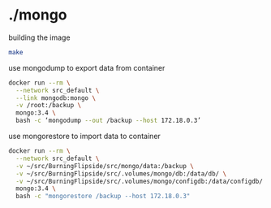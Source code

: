 # ./mongo

building the image

```sh
make
```

use mongodump to export data from container

```sh
docker run --rm \
  --network src_default \
  --link mongodb:mongo \
  -v /root:/backup \
  mongo:3.4 \
  bash -c ‘mongodump --out /backup --host 172.18.0.3’
```

use mongorestore to import data to container

```sh
docker run --rm \
  --network src_default \
  -v ~/src/BurningFlipside/src/mongo/data:/backup \
  -v ~/src/BurningFlipside/src/.volumes/mongo/db:/data/db/ \
  -v ~/src/BurningFlipside/src/.volumes/mongo/configdb:/data/configdb/ \
  mongo:3.4 \
  bash -c "mongorestore /backup --host 172.18.0.3"
```
